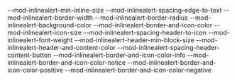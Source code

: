 --mod-inlinealert-min-inline-size
--mod-inlinealert-spacing-edge-to-text
--mod-inlinealert-border-width
--mod-inlinealert-border-radius
--mod-inlinealert-background-color
--mod-inlinealert-border-and-icon-color
--mod-inlinealert-icon-size
--mod-inlinealert-spacing-header-to-icon
--mod-inlinealert-font-weight
--mod-inlinealert-header-min-block-size
--mod-inlinealert-header-and-content-color
--mod-inlinealert-spacing-header-content-button
--mod-inlinealert-border-and-icon-color-info
--mod-inlinealert-border-and-icon-color-notice
--mod-inlinealert-border-and-icon-color-positive
--mod-inlinealert-border-and-icon-color-negative